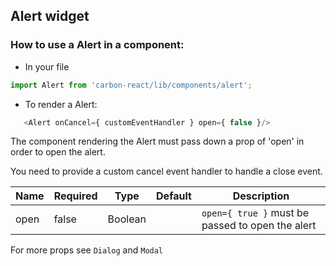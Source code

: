 ## Alert widget

### How to use a Alert in a component:

* In your file

```javascript
import Alert from 'carbon-react/lib/components/alert';
```

*  To render a Alert:

```javascript
   <Alert onCancel={ customEventHandler } open={ false }/>
```

 The component rendering the Alert must pass down a prop of 'open' in order to open the alert.

 You need to provide a custom cancel event handler to handle a close event.

| Name          | Required    | Type           | Default       | Description   |
| ------------- | ----------- | ------------- | ------------- | ------------- |
| open          | false       | Boolean        |               | `open={ true }` must be passed to open the alert |

For more props see `Dialog` and `Modal`
